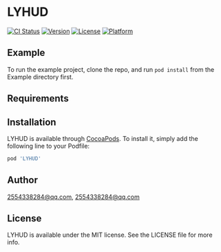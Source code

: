 # LYHUD

[![CI Status](https://img.shields.io/travis/2554338284@qq.com/LYHUD.svg?style=flat)](https://travis-ci.org/2554338284@qq.com/LYHUD)
[![Version](https://img.shields.io/cocoapods/v/LYHUD.svg?style=flat)](https://cocoapods.org/pods/LYHUD)
[![License](https://img.shields.io/cocoapods/l/LYHUD.svg?style=flat)](https://cocoapods.org/pods/LYHUD)
[![Platform](https://img.shields.io/cocoapods/p/LYHUD.svg?style=flat)](https://cocoapods.org/pods/LYHUD)

## Example

To run the example project, clone the repo, and run `pod install` from the Example directory first.

## Requirements

## Installation

LYHUD is available through [CocoaPods](https://cocoapods.org). To install
it, simply add the following line to your Podfile:

```ruby
pod 'LYHUD'
```

## Author

2554338284@qq.com, 2554338284@qq.com

## License

LYHUD is available under the MIT license. See the LICENSE file for more info.

